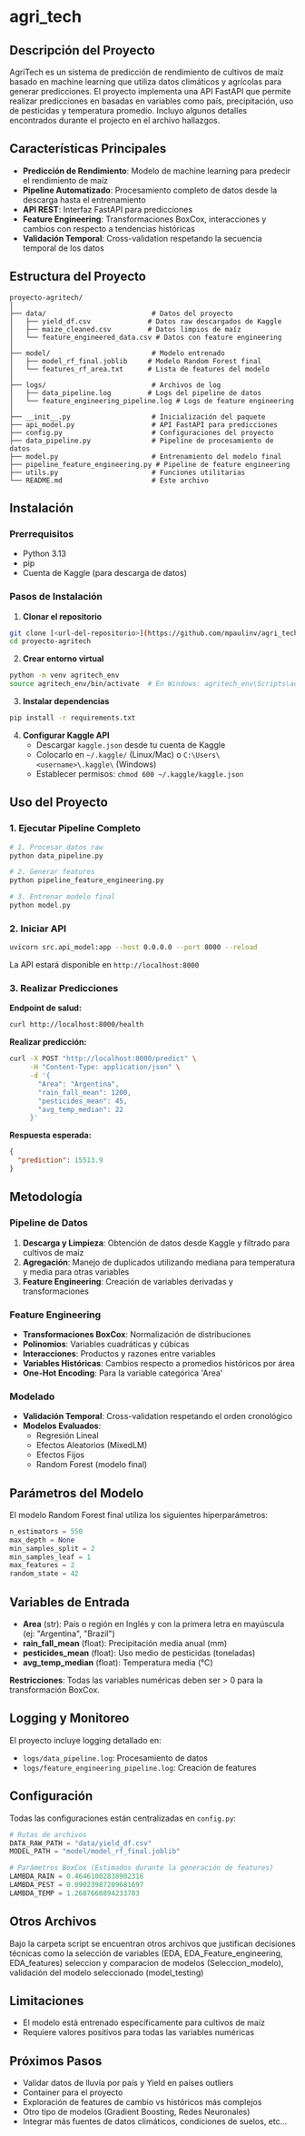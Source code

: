 # agri_tech

## Descripción del Proyecto

AgriTech es un sistema de predicción de rendimiento de cultivos de maíz basado en machine learning que utiliza datos climáticos y agrícolas para generar predicciones. El proyecto implementa una API FastAPI que permite realizar predicciones en basadas en variables como país, precipitación, uso de pesticidas y temperatura promedio.
Incluyo algunos detalles encontrados durante el projecto en el archivo hallazgos. 

## Características Principales

- **Predicción de Rendimiento**: Modelo de machine learning para predecir el rendimiento de maíz
- **Pipeline Automatizado**: Procesamiento completo de datos desde la descarga hasta el entrenamiento
- **API REST**: Interfaz FastAPI para predicciones 
- **Feature Engineering**: Transformaciones BoxCox, interacciones y cambios con respecto a tendencias históricas
- **Validación Temporal**: Cross-validation respetando la secuencia temporal de los datos

## Estructura del Proyecto

```
proyecto-agritech/
│
├── data/                          # Datos del proyecto
│   ├── yield_df.csv              # Datos raw descargados de Kaggle
│   ├── maize_cleaned.csv         # Datos limpios de maíz
│   └── feature_engineered_data.csv # Datos con feature engineering
│
├── model/                         # Modelo entrenado
│   ├── model_rf_final.joblib     # Modelo Random Forest final
│   └── features_rf_area.txt      # Lista de features del modelo
│
├── logs/                          # Archivos de log
│   ├── data_pipeline.log         # Logs del pipeline de datos
│   └── feature_engineering_pipeline.log # Logs de feature engineering
│
├── __init__.py                    # Inicialización del paquete
├── api_model.py                   # API FastAPI para predicciones
├── config.py                      # Configuraciones del proyecto
├── data_pipeline.py               # Pipeline de procesamiento de datos
├── model.py                       # Entrenamiento del modelo final
├── pipeline_feature_engineering.py # Pipeline de feature engineering
├── utils.py                       # Funciones utilitarias
└── README.md                      # Este archivo
```

## Instalación

### Prerrequisitos

- Python 3.13
- pip
- Cuenta de Kaggle (para descarga de datos)

### Pasos de Instalación

1. **Clonar el repositorio**
```bash
git clone [<url-del-repositorio>](https://github.com/mpaulinv/agri_tech)
cd proyecto-agritech
```

2. **Crear entorno virtual**
```bash
python -m venv agritech_env
source agritech_env/bin/activate  # En Windows: agritech_env\Scripts\activate
```

3. **Instalar dependencias**
```bash
pip install -r requirements.txt
```

4. **Configurar Kaggle API**
   - Descargar `kaggle.json` desde tu cuenta de Kaggle
   - Colocarlo en `~/.kaggle/` (Linux/Mac) o `C:\Users\<username>\.kaggle\` (Windows)
   - Establecer permisos: `chmod 600 ~/.kaggle/kaggle.json`

## Uso del Proyecto

### 1. Ejecutar Pipeline Completo

```bash
# 1. Procesar datos raw
python data_pipeline.py

# 2. Generar features
python pipeline_feature_engineering.py

# 3. Entrenar modelo final
python model.py
```

### 2. Iniciar API

```bash
uvicorn src.api_model:app --host 0.0.0.0 --port 8000 --reload
```

La API estará disponible en `http://localhost:8000`

### 3. Realizar Predicciones

**Endpoint de salud:**
```bash
curl http://localhost:8000/health
```

**Realizar predicción:**
```bash
curl -X POST "http://localhost:8000/predict" \
     -H "Content-Type: application/json" \
     -d '{
       "Area": "Argentina",
       "rain_fall_mean": 1200,
       "pesticides_mean": 45,
       "avg_temp_median": 22
     }'
```

**Respuesta esperada:**
```json
{
  "prediction": 15513.9
}
```

## Metodología

### Pipeline de Datos

1. **Descarga y Limpieza**: Obtención de datos desde Kaggle y filtrado para cultivos de maíz
2. **Agregación**: Manejo de duplicados utilizando mediana para temperatura y media para otras variables
3. **Feature Engineering**: Creación de variables derivadas y transformaciones

### Feature Engineering

- **Transformaciones BoxCox**: Normalización de distribuciones
- **Polinomios**: Variables cuadráticas y cúbicas
- **Interacciones**: Productos y razones entre variables
- **Variables Históricas**: Cambios respecto a promedios históricos por área
- **One-Hot Encoding**: Para la variable categórica 'Area'

### Modelado

- **Validación Temporal**: Cross-validation respetando el orden cronológico
- **Modelos Evaluados**: 
  - Regresión Lineal
  - Efectos Aleatorios (MixedLM)
  - Efectos Fijos
  - Random Forest (modelo final)

## Parámetros del Modelo

El modelo Random Forest final utiliza los siguientes hiperparámetros:

```python
n_estimators = 550
max_depth = None
min_samples_split = 2
min_samples_leaf = 1
max_features = 2
random_state = 42
```

## Variables de Entrada

- **Area** (str): País o región en Inglés y con la primera letra en mayúscula (ej: "Argentina", "Brazil")
- **rain_fall_mean** (float): Precipitación media anual (mm)
- **pesticides_mean** (float): Uso medio de pesticidas (toneladas)
- **avg_temp_median** (float): Temperatura media (°C)

**Restricciones**: Todas las variables numéricas deben ser > 0 para la transformación BoxCox.

## Logging y Monitoreo

El proyecto incluye logging detallado en:
- `logs/data_pipeline.log`: Procesamiento de datos
- `logs/feature_engineering_pipeline.log`: Creación de features

## Configuración

Todas las configuraciones están centralizadas en `config.py`:

```python
# Rutas de archivos
DATA_RAW_PATH = "data/yield_df.csv"
MODEL_PATH = "model/model_rf_final.joblib"

# Parámetros BoxCox (Estimados durante la generación de features)
LAMBDA_RAIN = 0.46461002838902316
LAMBDA_PEST = 0.09023987209681697
LAMBDA_TEMP = 1.2687660894233703
```

## Otros Archivos
Bajo la carpeta script se encuentran otros archivos que justifican decisiones técnicas como la selección de variables (EDA, EDA_Feature_engineering, EDA_features) 
seleccion y comparacion de modelos (Seleccion_modelo), validación del modelo seleccionado (model_testing)

## Limitaciones

- El modelo está entrenado específicamente para cultivos de maíz
- Requiere valores positivos para todas las variables numéricas

## Próximos Pasos

- Validar datos de lluvía por país y Yield en países outliers
- Container para el proyecto 
- Exploración de features de cambio vs históricos más complejos 
- Otro tipo de modelos (Gradient Boosting, Redes Neuronales)
- Integrar más fuentes de datos climáticos, condiciones de suelos, etc...
